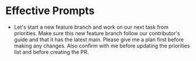 # Effective Prompts

- Let's start a new feature branch and work on our next task from priorities. Make sure this new feature branch follow our contributor's guide and that it has the latest main. Please give me a plan first before making any changes. Also confirm with me before updating the priorities list and before creating the PR.
